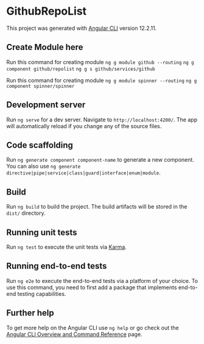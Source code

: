 # GithubRepoList

This project was generated with [Angular CLI](https://github.com/angular/angular-cli) version 12.2.11.

## Create Module here
Run this command for creating module 
`ng g module github --routing`
`ng g component github/repolist`
`ng g s github/services/github`

Run this command for creating module 
`ng g module spinner --routing`
`ng g component spinner/spinner`

## Development server

Run `ng serve` for a dev server. Navigate to `http://localhost:4200/`. The app will automatically reload if you change any of the source files.

## Code scaffolding

Run `ng generate component component-name` to generate a new component. You can also use `ng generate directive|pipe|service|class|guard|interface|enum|module`.

## Build

Run `ng build` to build the project. The build artifacts will be stored in the `dist/` directory.

## Running unit tests

Run `ng test` to execute the unit tests via [Karma](https://karma-runner.github.io).

## Running end-to-end tests

Run `ng e2e` to execute the end-to-end tests via a platform of your choice. To use this command, you need to first add a package that implements end-to-end testing capabilities.

## Further help

To get more help on the Angular CLI use `ng help` or go check out the [Angular CLI Overview and Command Reference](https://angular.io/cli) page.
